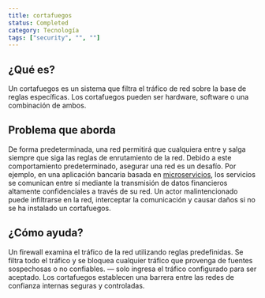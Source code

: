 ```yaml
---
title: cortafuegos
status: Completed
category: Tecnología
tags: ["security", "", ""]
---
```


## ¿Qué es?

Un cortafuegos es un sistema que filtra el tráfico de red sobre la base de reglas específicas.
Los cortafuegos pueden ser hardware, software o una combinación de ambos.

## Problema que aborda

De forma predeterminada, una red permitirá que cualquiera entre y salga siempre que siga las reglas de enrutamiento de la red.
Debido a este comportamiento predeterminado, asegurar una red es un desafío.
Por ejemplo, en una aplicación bancaria basada en [microservicios](es/microservicios/), los servicios se comunican entre sí mediante la transmisión de datos financieros altamente confidenciales a través de su red.
Un actor malintencionado puede infiltrarse en la red, interceptar la comunicación y causar daños si no se ha instalado un cortafuegos.
 
## ¿Cómo ayuda?

Un firewall examina el tráfico de la red utilizando reglas predefinidas.
Se filtra todo el tráfico y se bloquea cualquier tráfico que provenga de fuentes sospechosas o no confiables.
— solo ingresa el tráfico configurado para ser aceptado.
Los cortafuegos establecen una barrera entre las redes de confianza internas seguras y controladas.
